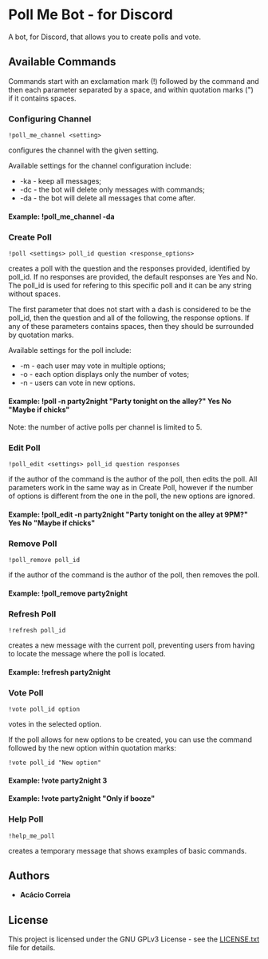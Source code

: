 # Poll Me Bot - for Discord

A bot, for Discord, that allows you to create polls and vote.

## Available Commands

Commands start with an exclamation mark (!) followed by the command and then each parameter separated by a space, and within quotation marks (") if it contains spaces.

### Configuring Channel

```
!poll_me_channel <setting>
```
configures the channel with the given setting.

Available settings for the channel configuration include:
* -ka - keep all messages;
* -dc - the bot will delete only messages with commands;
* -da - the bot will delete all messages that come after.

#### Example: !poll_me_channel -da

### Create Poll

```
!poll <settings> poll_id question <response_options>
```
creates a poll with the question and the responses provided, identified by poll_id.
If no responses are provided, the default responses are Yes and No.
The poll_id is used for refering to this specific poll and it can be any string without spaces.

The first parameter that does not start with a dash is considered to be the poll_id, then the question and all of the following, the response options.
If any of these parameters contains spaces, then they should be surrounded by quotation marks.

Available settings for the poll include:
* -m - each user may vote in multiple options;
* -o - each option displays only the number of votes;
* -n - users can vote in new options.

#### Example: !poll -n party2night "Party tonight on the alley?" Yes No "Maybe if chicks"

Note: the number of active polls per channel is limited to 5.

### Edit Poll

```
!poll_edit <settings> poll_id question responses
```
if the author of the command is the author of the poll, then edits the poll.
All parameters work in the same way as in Create Poll, however if the number of options is different from the one in the poll, the new options are ignored.

#### Example: !poll_edit -n party2night "Party tonight on the alley at 9PM?" Yes No "Maybe if chicks"

### Remove Poll

```
!poll_remove poll_id
```
if the author of the command is the author of the poll, then removes the poll.

#### Example: !poll_remove party2night


### Refresh Poll

```
!refresh poll_id
```
creates a new message with the current poll, preventing users from having to locate the message where the poll is located.

#### Example: !refresh party2night

### Vote Poll

```
!vote poll_id option
```
votes in the selected option.

If the poll allows for new options to be created, you can use the command followed by the new option within quotation marks:
```
!vote poll_id "New option"
```

#### Example: !vote party2night 3
#### Example: !vote party2night "Only if booze"

### Help Poll

```
!help_me_poll
```
creates a temporary message that shows examples of basic commands.

## Authors

* **Acácio Correia**

## License

This project is licensed under the GNU GPLv3 License - see the [LICENSE.txt](LICENSE.txt) file for details.
